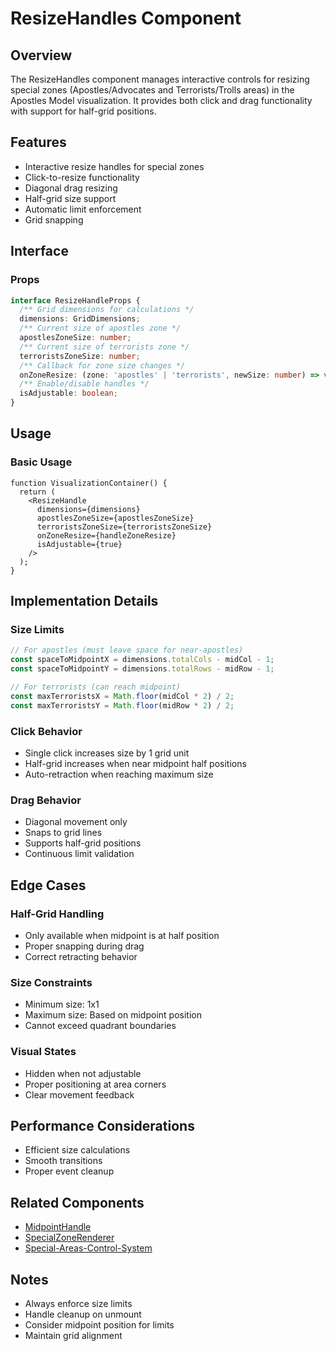 # ResizeHandles Component

## Overview
The ResizeHandles component manages interactive controls for resizing special zones (Apostles/Advocates and Terrorists/Trolls areas) in the Apostles Model visualization. It provides both click and drag functionality with support for half-grid positions.

## Features
- Interactive resize handles for special zones
- Click-to-resize functionality
- Diagonal drag resizing
- Half-grid size support
- Automatic limit enforcement
- Grid snapping

## Interface

### Props
```typescript
interface ResizeHandleProps {
  /** Grid dimensions for calculations */
  dimensions: GridDimensions;
  /** Current size of apostles zone */
  apostlesZoneSize: number;
  /** Current size of terrorists zone */
  terroristsZoneSize: number;
  /** Callback for zone size changes */
  onZoneResize: (zone: 'apostles' | 'terrorists', newSize: number) => void;
  /** Enable/disable handles */
  isAdjustable: boolean;
}
```

## Usage

### Basic Usage
```tsx
function VisualizationContainer() {
  return (
    <ResizeHandle
      dimensions={dimensions}
      apostlesZoneSize={apostlesZoneSize}
      terroristsZoneSize={terroristsZoneSize}
      onZoneResize={handleZoneResize}
      isAdjustable={true}
    />
  );
}
```

## Implementation Details

### Size Limits
```typescript
// For apostles (must leave space for near-apostles)
const spaceToMidpointX = dimensions.totalCols - midCol - 1;
const spaceToMidpointY = dimensions.totalRows - midRow - 1;

// For terrorists (can reach midpoint)
const maxTerroristsX = Math.floor(midCol * 2) / 2;
const maxTerroristsY = Math.floor(midRow * 2) / 2;
```

### Click Behavior
- Single click increases size by 1 grid unit
- Half-grid increases when near midpoint half positions
- Auto-retraction when reaching maximum size

### Drag Behavior
- Diagonal movement only
- Snaps to grid lines
- Supports half-grid positions
- Continuous limit validation

## Edge Cases

### Half-Grid Handling
- Only available when midpoint is at half position
- Proper snapping during drag
- Correct retracting behavior

### Size Constraints
- Minimum size: 1x1
- Maximum size: Based on midpoint position
- Cannot exceed quadrant boundaries

### Visual States
- Hidden when not adjustable
- Proper positioning at area corners
- Clear movement feedback

## Performance Considerations
- Efficient size calculations
- Smooth transitions
- Proper event cleanup

## Related Components
- [MidpointHandle](./MidpointHandle.md)
- [SpecialZoneRenderer](./SpecialZones.md)
- [Special-Areas-Control-System](./Special-Areas-Control-System.md)

## Notes
- Always enforce size limits
- Handle cleanup on unmount
- Consider midpoint position for limits
- Maintain grid alignment

